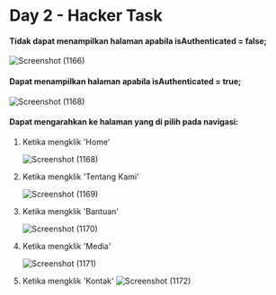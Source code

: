 # Day 2 - Hacker Task 

#### Tidak dapat menampilkan halaman apabila isAuthenticated = false;
   
   ![Screenshot (1166)](https://github.com/user-attachments/assets/71557d08-5b6e-405b-87f0-f818184ba57d)


#### Dapat menampilkan halaman apabila isAuthenticated = true;

  ![Screenshot (1168)](https://github.com/user-attachments/assets/3152b9ed-9b73-4d39-8849-ae2fee2a335e)


#### Dapat mengarahkan ke halaman yang di pilih pada navigasi:


 1. Ketika mengklik 'Home'
  
      ![Screenshot (1168)](https://github.com/user-attachments/assets/8aa82322-071a-41ef-b72c-b354a8aed7f9)


 2. Ketika mengklik 'Tentang Kami'
   
      ![Screenshot (1169)](https://github.com/user-attachments/assets/46e620c8-f0dd-4d41-86c5-c0079f3991f8)

 3. Ketika mengklik 'Bantuan'
   
      ![Screenshot (1170)](https://github.com/user-attachments/assets/9575a4a4-324f-4ab9-8465-c4d52271d9b3)

 4. Ketika mengklik 'Media'
   
      ![Screenshot (1171)](https://github.com/user-attachments/assets/63e932ce-8b62-42b7-825f-abfb350458e8)

 5. Ketika mengklik 'Kontak'
    ![Screenshot (1172)](https://github.com/user-attachments/assets/a4eecc03-2ccb-4550-a37d-0965f5fdf198)



